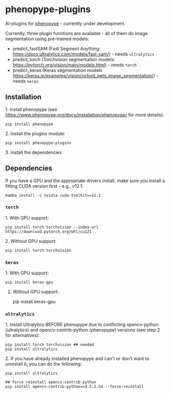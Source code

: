 # phenopype-plugins

AI-plugins for [phenopype](https://www.phenopype.org/) - currently under development. 

Currently, three plugin functions are available - all of them do image segmentation using pre-trained models:

 - predict_fastSAM (Fast Segment Anything: https://docs.ultralytics.com/models/fast-sam/) - needs `ultralytics`
 - predict_torch (Torchvision segmentation models: https://pytorch.org/vision/main/models.html) - needs `torch`
 - predict_keras (Keras segmentation models https://keras.io/examples/vision/oxford_pets_image_segmentation/) - needs `keras`

## Installation

1\. Install phenopype (see https://www.phenopype.org/docs/installation/phenopype/ for more details): 

    pip install phenopype

2\. Install the plugins module:

    pip install phenopype-plugins

3\. Install the dependencies

## Dependencies

If you have a GPU and the appropriate drivers install, make sure you install a fitting CUDA version first - e.g., v12.1:

    mamba install -c nvidia cuda-toolkit==12.1

### `torch`

1\. With GPU support:

    pip install torch torchvision --index-url https://download.pytorch.org/whl/cu121

2\. Without GPU support:

    pip install torch torchvision

### `keras`

1\. With GPU support:

    pip install keras-gpu

2. Without GPU support:

    pip install keras-gpu


### `ultralytics`

1\. Install Ultralytics BEFORE phenopype due to conflicting opencv-python (ultralytics) and opencv-contrib-python (phenopype) versions (see step 2 for alternatives):

 
    pip install torch torchvision ## needed
    pip install ultralytics

2\. If you have already installed phenopype and can't or don't want to uninstall it, you can do the following:
    
    pip install ultralytics

    ## force reinstall opencv-contrib-python
    pip install opencv-contrib-python==4.5.2.54 --force-reinstall
